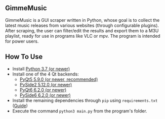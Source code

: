 ## GimmeMusic
GimmeMusic is a GUI scraper written in Python, whose goal is to collect the latest music releases from various websites (through configurable plugins). After scraping, the user can filter/edit the results and export them to a M3U playlist, ready for use in programs like VLC or mpv. The program is intended for power users.

## How To Use
* Install [Python 3.7 (or newer)](http://www.python.org)
* Install one of the 4 Qt backends:
    - [PyQt5 5.9.0 (or newer, recommended)](https://pypi.org/project/PyQt5/)
    - [PySide2 5.12.0 (or newer)](https://pypi.org/project/PySide2/)
    - [PyQt6 6.2.0 (or newer)](https://pypi.org/project/PyQt6/)
    - [PySide6 6.2.0 (or newer)](https://pypi.org/project/PySide6/)
* Install the remaining dependencies through `pip` using `requirements.txt` ([Guide](https://pip.pypa.io/en/latest/user_guide/#requirements-files))
* Execute the command `python3 main.py` from the program's folder.
